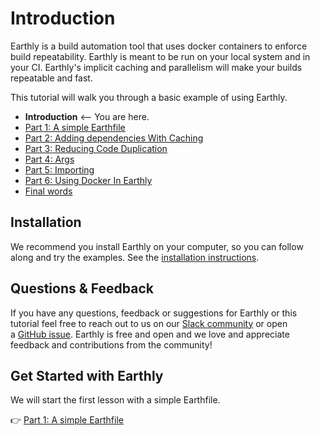 # Introduction

Earthly is a build automation tool that uses docker containers to enforce build repeatability. Earthly is meant to be run on your local system and in your CI. Earthly's implicit caching and parallelism will make your builds repeatable and fast.

This tutorial will walk you through a basic example of using Earthly.

* **Introduction** <-- You are here.
* [Part 1: A simple Earthfile](basics/part-1-a-simple-earthfile.md)
* [Part 2: Adding dependencies With Caching](basics/part-2-adding-dependencies-with-caching.md)
* [Part 3: Reducing Code Duplication](basics/part-3-reducing-code-duplication.md)
* [Part 4: Args](basics/part-4-args.md)
* [Part 5: Importing](basics/part-5-importing.md)
* [Part 6: Using Docker In Earthly](basics/part-6-using-docker-with-earthly.md)
* [Final words](basics/final-words.md)

## Installation

We recommend you install Earthly on your computer, so you can follow along and try the examples. See the [installation instructions](https://earthly.dev/get-earthly).

## Questions & Feedback

If you have any questions, feedback or suggestions for Earthly or this tutorial feel free to reach out to us on our [Slack community](https://earthly.dev/slack) or open a [GitHub issue](https://github.com/earthly/earthly/issues). Earthly is free and open and we love and appreciate feedback and contributions from the community!

## Get Started with Earthly

We will start the first lesson with a simple Earthfile.

👉 [Part 1: A simple Earthfile](./part-1-a-simple-earthfile.md)
